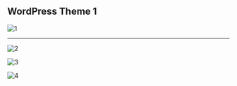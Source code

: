 ## WordPress Theme 1

![1](https://user-images.githubusercontent.com/46419188/98858869-4d3d9b00-2487-11eb-8e01-cfebf2d554ba.png)




**********************************************************************************
![2](https://user-images.githubusercontent.com/46419188/98858902-5d557a80-2487-11eb-923b-e8de95db1b44.png)




![3](https://user-images.githubusercontent.com/46419188/98858908-60e90180-2487-11eb-832d-ef1006951235.png)






![4](https://user-images.githubusercontent.com/46419188/98858909-621a2e80-2487-11eb-9bfd-52ed8208ae8a.png)



